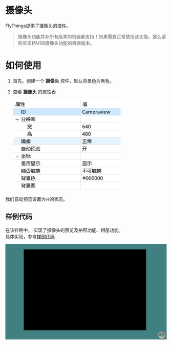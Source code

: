 # 摄像头
FlyThings提供了摄像头的控件。  

> 摄像头功能并非所有版本的机器都支持！如果需要正常使用该功能，那么请购买支持USB摄像头功能的机器版本。 

# 如何使用  
1. 首先，创建一个 **摄像头** 控件，默认背景色为黑色。
2. 查看 **摄像头** 的属性表  

   ![](assets/camera/properties.jpg)  

我们自动预览设置为`开`的状态。

## 样例代码
在该样例中， 实现了摄像头的预览及拍照功能、相册功能。   
具体实现，参考[样例代码](demo_download.md#demo_download)  

![](assets/video/preview.png) 
